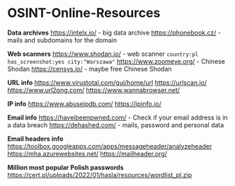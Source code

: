 # OSINT-Online-Resources
<strong>Data archives</strong>
https://intelx.io/ - big data archive
https://phonebook.cz/ - mails and subdomains for the domain

<strong>Web scanners</strong>
https://www.shodan.io/ - web scanner
<code>country:pl has_screenshot:yes city:"Warszawa"</code>
https://www.zoomeye.org/ - Chinese Shodan
https://censys.io/ - maybe free Chinese Shodan

<strong>URL info</strong>
https://www.virustotal.com/gui/home/url
https://urlscan.io/
https://www.url2png.com/
https://www.wannabrowser.net/

<strong>IP info</strong>
https://www.abuseipdb.com/
https://ipinfo.io/

<strong>Email info</strong>
https://haveibeenpwned.com/ - Check if your email address is in a data breach
https://dehashed.com/ - mails, password and personal data

<strong>Email headers info</strong>
https://toolbox.googleapps.com/apps/messageheader/analyzeheader
https://mha.azurewebsites.net/
https://mailheader.org/

<strong>Million most popular Polish passwords</strong>
https://cert.pl/uploads/2022/01/hasla/resources/wordlist_pl.zip
